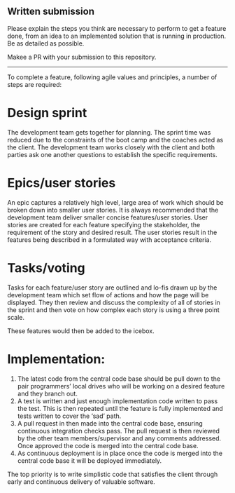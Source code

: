 ## Written submission
Please explain the steps you think are necessary to perform to get a feature done, from an idea to an implemented solution that is running in production. Be as detailed as possible. 

Makee a PR with your submission to this repository.

-------------------------------------------------------------------

To complete a feature, following agile values and principles, a number of steps are required:

# Design sprint 
The development team gets together for planning. The sprint time was reduced due to the constraints of the boot camp and the coaches acted as the client. The development team works closely with the client and both parties ask one another questions to establish the specific requirements.

# Epics/user stories
An epic captures a relatively high level, large area of work which should be broken down into smaller user stories. It is always recommended that the development team deliver smaller concise features/user stories. User stories are created for each feature specifying the stakeholder, the requirement of the story and desired result.  The user stories result in the features being described in a formulated way with acceptance criteria.

# Tasks/voting
Tasks for each feature/user story are outlined and lo-fis drawn up by the development team which set flow of actions and how the page will be displayed. They then review and discuss the complexity of all of stories in the sprint and then vote on how complex each story is using a three point scale.  

These features would then be added to the icebox. 

# Implementation:
1. The latest code from the central code base should be pull down to the pair programmers’ local drives who will be working on a desired feature and they branch out.
2. A test is written and just enough implementation code written to pass the test. This is then repeated until the feature is fully implemented and tests written to cover the ‘sad’ path.
3. A pull request in then made into the central code base, ensuring continuous integration checks pass. The pull request is then reviewed by the other team members/supervisor and any comments addressed. Once approved the code is merged into the central code base.
4. As continuous deployment is in place once the code is merged into the central code base it will be deployed immediately. 

The top priority is to write simplistic code that satisfies the client through early and continuous delivery of valuable software.